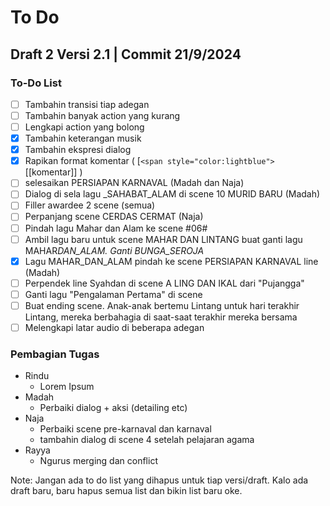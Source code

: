 # To Do

## Draft 2 Versi 2.1 | Commit 21/9/2024

### To-Do List

- [ ] Tambahin transisi tiap adegan
- [ ] Tambahin banyak action yang kurang
- [ ] Lengkapi action yang bolong
- [X] Tambahin keterangan musik
- [X] Tambahin ekspresi dialog
- [X] Rapikan format komentar ( [`<span style="color:lightblue">`[[komentar]] )
- [ ] selesaikan PERSIAPAN KARNAVAL (Madah dan Naja)
- [ ] Dialog di sela lagu _SAHABAT_ALAM di scene 10 MURID BARU (Madah)
- [ ] Filler awardee 2 scene (semua)
- [ ] Perpanjang scene CERDAS CERMAT (Naja)
- [ ] Pindah lagu Mahar dan Alam ke scene #06#
- [ ] Ambil lagu baru untuk scene MAHAR DAN LINTANG buat ganti lagu MAHAR*DAN_ALAM. Ganti BUNGA_SEROJA*
- [X] Lagu  MAHAR_DAN_ALAM pindah ke scene PERSIAPAN KARNAVAL line  (Madah)
- [ ] Perpendek line Syahdan di scene A LING DAN IKAL dari "Pujangga"
- [ ] Ganti lagu "Pengalaman Pertama" di scene
- [ ] Buat ending scene. Anak-anak bertemu Lintang untuk hari terakhir Lintang, mereka berbahagia di saat-saat terakhir mereka bersama
- [ ] Melengkapi latar audio di beberapa adegan

### Pembagian Tugas

- Rindu
  - Lorem Ipsum
- Madah
  - Perbaiki dialog  + aksi (detailing etc)
- Naja
  - Perbaiki scene pre-karnaval dan karnaval
  - tambahin dialog di scene 4 setelah pelajaran agama
- Rayya
  - Ngurus merging dan conflict

Note: Jangan ada to do list yang dihapus untuk tiap versi/draft. Kalo ada draft baru, baru hapus semua list dan bikin list baru oke.
